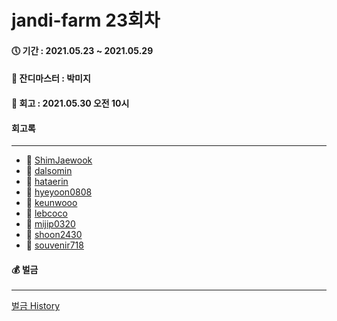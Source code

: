 # jandi-farm 23회차

#### 🕔 기간 : 2021.05.23 ~ 2021.05.29

#### 👑 잔디마스터 : 박미지

#### 📌 회고 : 2021.05.30 오전 10시

#### 회고록

---

- 🌱 [ShimJaewook](https://github.com/jandifarm/jandi-farm-history/blob/master/jandi-farm-23%ED%9A%8C%EC%B0%A8/%ED%9A%8C%EA%B3%A0%EB%A1%9D/Shimjaewook.md)
- 🌱 [dalsomin](https://github.com/jandifarm/jandi-farm-history/blob/master/jandi-farm-23%ED%9A%8C%EC%B0%A8/%ED%9A%8C%EA%B3%A0%EB%A1%9D/dalsomin.md)
- 🌱 [hataerin](https://github.com/jandifarm/jandi-farm-history/blob/master/jandi-farm-23%ED%9A%8C%EC%B0%A8/%ED%9A%8C%EA%B3%A0%EB%A1%9D/hatearin.md)
- 🌱 [hyeyoon0808](https://github.com/jandifarm/jandi-farm-history/blob/master/jandi-farm-23%ED%9A%8C%EC%B0%A8/%ED%9A%8C%EA%B3%A0%EB%A1%9D/hyeyoon0808.md)
- 🌱 [keunwooo](https://github.com/jandifarm/jandi-farm-history/blob/master/jandi-farm-23%ED%9A%8C%EC%B0%A8/%ED%9A%8C%EA%B3%A0%EB%A1%9D/keunwooo.md)
- 🌱 [lebcoco](https://github.com/jandifarm/jandi-farm-history/blob/master/jandi-farm-23%ED%9A%8C%EC%B0%A8/%ED%9A%8C%EA%B3%A0%EB%A1%9D/lebcoco.md)
- 🌱 [mijip0320](https://github.com/jandifarm/jandi-farm-history/blob/master/jandi-farm-23%ED%9A%8C%EC%B0%A8/%ED%9A%8C%EA%B3%A0%EB%A1%9D/mijip0320.md)
- 🌱 [shoon2430](https://github.com/jandifarm/jandi-farm-history/blob/master/jandi-farm-23%ED%9A%8C%EC%B0%A8/%ED%9A%8C%EA%B3%A0%EB%A1%9D/shoon2439.md)
- 🌱 [souvenir718](https://github.com/jandifarm/jandi-farm-history/blob/master/jandi-farm-23%ED%9A%8C%EC%B0%A8/%ED%9A%8C%EA%B3%A0%EB%A1%9D/souvenir718.md)

#### 💰 벌금

---

[벌금 History](https://github.com/jandifarm/jandi-farm-history/blob/master/jandi-money.md)


